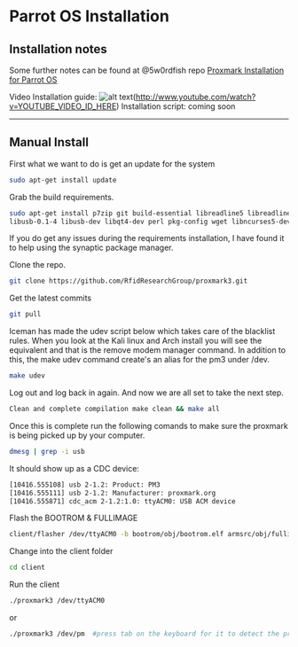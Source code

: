 
# Parrot OS Installation

## Installation notes

Some further notes can be found at @5w0rdfish repo [Proxmark Installation for Parrot OS](https://github.com/5w0rdfish/Proxmark3-RDV4-ParrotOS)

Video Installation guide:
![alt text](https://binged.it/2DQWXFw "Logo Title Text 1")(http://www.youtube.com/watch?v=YOUTUBE_VIDEO_ID_HERE)
Installation script: coming soon

---
## Manual Install
First what we want to do is get an update for the system

```sh
sudo apt-get install update
```

Grab the build requirements.

```sh
sudo apt-get install p7zip git build-essential libreadline5 libreadline-dev \
libusb-0.1-4 libusb-dev libqt4-dev perl pkg-config wget libncurses5-dev gcc-arm-none-eabi
```
If you do get any issues during the requirements installation, I have found it to help using the synaptic package manager. 

Clone the repo. 
```sh
git clone https://github.com/RfidResearchGroup/proxmark3.git
```

Get the latest commits
```sh
git pull
```
Iceman has made the udev script below which takes care of the blacklist rules. 
When you look at the Kali linux and Arch install you will see the equivalent and that is the remove modem manager command. 
In addition to this, the make udev command create's an alias for the pm3 under /dev. 

```sh
make udev
```
Log out and log back in again. And now we are all set to take the next step. 
```sh
Clean and complete compilation make clean && make all
```
Once this is complete run the following comands to make sure the proxmark is being picked up by your computer. 
 ```sh
dmesg | grep -i usb
```
It should show up as a CDC device:
```sh
[10416.555108] usb 2-1.2: Product: PM3
[10416.555111] usb 2-1.2: Manufacturer: proxmark.org
[10416.555871] cdc_acm 2-1.2:1.0: ttyACM0: USB ACM device
```

Flash the BOOTROM & FULLIMAGE
 ```sh
 client/flasher /dev/ttyACM0 -b bootrom/obj/bootrom.elf armsrc/obj/fullimage.elf
```
Change into the client folder
 ```sh
cd client
```
Run the client 
 ```sh
./proxmark3 /dev/ttyACM0
```

or 
 ``` sh 
./proxmark3 /dev/pm  #press tab on the keyboard for it to detect the proxmark
```
